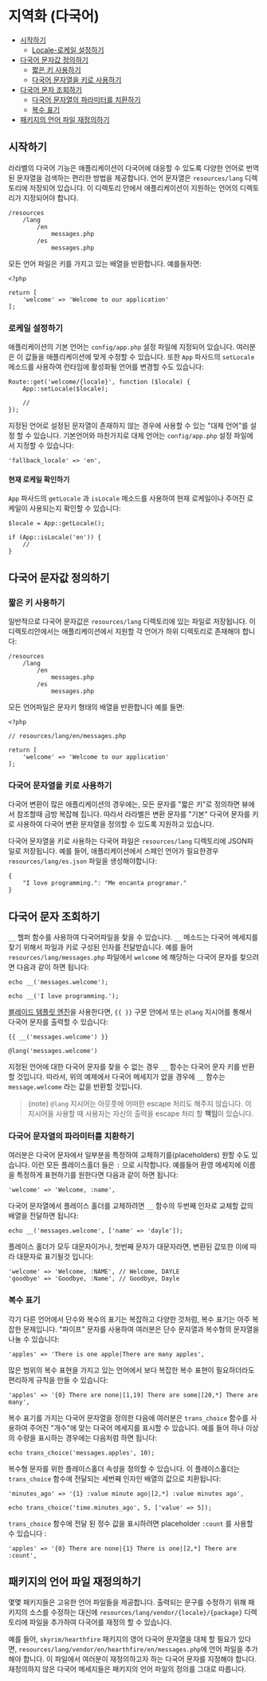 # 지역화 (다국어)

- [시작하기](#introduction)
    - [Locale-로케일 설정하기](#configuring-the-locale)
- [다국어 문자값 정의하기](#defining-translation-strings)
    - [짧은 키 사용하기](#using-short-keys)
    - [다국어 문자열을 키로 사용하기](#using-translation-strings-as-keys)
- [다국어 문자 조회하기](#retrieving-translation-strings)
    - [다국어 문자열의 파라미터를 치환하기](#replacing-parameters-in-translation-strings)
    - [복수 표기](#pluralization)
- [패키지의 언어 파일 재정의하기](#overriding-package-language-files)

<a name="introduction"></a>
## 시작하기

라라벨의 다국어 기능은 애플리케이션이 다국어에 대응할 수 있도록 다양한 언어로 번역된 문자열을 검색하는 편리한 방법을 제공합니다. 언어 문자열은 `resources/lang` 디렉토리에 저장되어 있습니다. 이 디렉토리 안에서 애플리케이션이 지원하는 언어의 디렉토리가 지정되어야 합니다.

    /resources
        /lang
            /en
                messages.php
            /es
                messages.php

모든 언어 파일은 키를 가지고 있는 배열을 반환합니다. 예를들자면:

    <?php

    return [
        'welcome' => 'Welcome to our application'
    ];

<a name="configuring-the-locale"></a>
### 로케일 설정하기

애플리케이션의 기본 언어는 `config/app.php` 설정 파일에 지정되어 있습니다. 여러분은 이 값들을 애플리케이션에 맞게 수정할 수 있습니다. 또한 `App` 파사드의 `setLocale` 메소드를 사용하여 런타임에 활성화될 언어를 변경할 수도 있습니다:

    Route::get('welcome/{locale}', function ($locale) {
        App::setLocale($locale);

        //
    });

지정된 언어로 설정된 문자열이 존재하지 않는 경우에 사용할 수 있는 "대체 언어"를 설정 할 수 있습니다. 기본언어와 마찬가지로 대체 언어는 `config/app.php` 설정 파일에서 지정할 수 있습니다:

    'fallback_locale' => 'en',

#### 현재 로케일 확인하기

`App` 파사드의 `getLocale` 과 `isLocale` 메소드를 사용하여 현재 로케일이나 주어진 로케일이 사용되는지 확인할 수 있습니다:

    $locale = App::getLocale();

    if (App::isLocale('en')) {
        //
    }

<a name="defining-translation-strings"></a>
## 다국어 문자값 정의하기

<a name="using-short-keys"></a>
### 짧은 키 사용하기

일반적으로 다국어 문자값은 `resources/lang` 디렉토리에 있는 파일로 저장됩니다. 이 디렉토리안에서는 애플리케이션에서 지원할 각 언어가 하위 디렉토리로 존재해야 합니다:

    /resources
        /lang
            /en
                messages.php
            /es
                messages.php

모든 언어파일은 문자키 형태의 배열을 반환합니다 예를 들면:

    <?php

    // resources/lang/en/messages.php

    return [
        'welcome' => 'Welcome to our application'
    ];

<a name="using-translation-strings-as-keys"></a>
### 다국어 문자열을 키로 사용하기

다국어 변환이 많은 애플리케이션의 경우에는, 모든 문자를 "짧은 키"로 정의하면 뷰에서 참조할때 금방 복잡해 집니다. 따라서 라라벨은 변환 문자를 "기본" 다국어 문자를 키로 사용하여 다국어 변환 문자열을 정의할 수 있도록 지원하고 있습니다.

다국어 문자열을 키로 사용하는 다국어 파일은 `resources/lang` 디렉토리에 JSON파일로 저장됩니다. 예를 들어, 애플리케이션에서 스페인 언어가 필요한경우 `resources/lang/es.json` 파일을 생성해야합니다:

    {
        "I love programming.": "Me encanta programar."
    }

<a name="retrieving-translation-strings"></a>
## 다국어 문자 조회하기

`__` 헬퍼 함수를 사용하여 다국어파일을 찾을 수 있습니다. `__` 메소드는 다국어 메세지를 찾기 위해서 파일과 키로 구성된 인자를 전달받습니다. 예를 들어 `resources/lang/messages.php` 파일에서 `welcome` 에 해당하는 다국어 문자를 찾으려면 다음과 같이 하면 됩니다:

    echo __('messages.welcome');

    echo __('I love programming.');

[블레이드 템플릿 엔진](/docs/{{version}}/blade)을 사용한다면, `{{ }}` 구문 안에서 또는 `@lang` 지시어를 통해서 다국어 문자를 출력할 수 있습니다:

    {{ __('messages.welcome') }}

    @lang('messages.welcome')

지정된 언어에 대한 다국어 문자를 찾을 수 없는 경우 `__` 함수는 다국어 문자 키를 반환할 것입니다. 따라서, 위의 예제에서 다국어 메세지가 없을 경우에 `__` 함수는 `message.welcome` 라는 값을 반환할 것입니다.

> {note} `@lang` 지시어는 아웃풋에 어떠한 escape 처리도 해주지 않습니다. 이 지시어을 사용할 때 사용자는 자신의 출력을 escape 처리 할 **책임**이 있습니다.

<a name="replacing-parameters-in-translation-strings"></a>
### 다국어 문자열의 파라미터를 치환하기

여러분은 다국어 문자에서 일부분을 특정하여 교체하기를(placeholders) 원할 수도 있습니다. 이런 모든 플레이스홀더 들은 `:` 으로 시작합니다. 예를들어 환영 메세지에 이름을 특정하게 표현하기를 원한다면 다음과 같이 하면 됩니다:

    'welcome' => 'Welcome, :name',

다국어 문자열에서 플레이스 홀더를 교체하려면 `__` 함수의 두번째 인자로 교체할 값의 배열을 전달하면 됩니다:

    echo __('messages.welcome', ['name' => 'dayle']);

플레이스 홀더가 모두 대문자이거나, 첫번째 문자가 대문자라면, 변환된 값또한 이에 따라 대문자로 표기될것 입니다:

    'welcome' => 'Welcome, :NAME', // Welcome, DAYLE
    'goodbye' => 'Goodbye, :Name', // Goodbye, Dayle


<a name="pluralization"></a>
### 복수 표기

각기 다른 언어에서 단수와 복수의 표기는 복잡하고 다양한 것처럼, 복수 표기는 아주 복잡한 문제입니다. "파이프" 문자를 사용하여 여러분은 단수 문자열과 복수형의 문자열을 나눌 수 있습니다:

    'apples' => 'There is one apple|There are many apples',

많은 범위의 복수 표현을 가지고 있는 언어에서 보다 복잡한 복수 표현이 필요하더라도 편리하게 규칙을 만들 수 있습니다:

    'apples' => '{0} There are none|[1,19] There are some|[20,*] There are many',

복수 표기를 가지는 다국어 문자열을 정의한 다음에 여러분은 `trans_choice` 함수를 사용하여 주어진 "개수"에 맞는 다국어 메세지를 표시할 수 있습니다. 예를 들어 하나 이상의 수량을 표시하는 경우에는 다음처럼 하면 됩니다:

    echo trans_choice('messages.apples', 10);

복수형 문자를 위한 플레이스홀더 속성을 정의할 수 있습니다. 이 플레이스홀더는 `trans_choice` 함수에 전달되는 세번째 인자인 배열의 값으로 치환됩니다:

    'minutes_ago' => '{1} :value minute ago|[2,*] :value minutes ago',

    echo trans_choice('time.minutes_ago', 5, ['value' => 5]);

`trans_choice` 함수에 전달 된 정수 값을 표시하려면 placeholder `:count` 를 사용할 수 있습니다 :

    'apples' => '{0} There are none|{1} There is one|[2,*] There are :count',

<a name="overriding-package-language-files"></a>
## 패키지의 언어 파일 재정의하기

몇몇 패키지들은 고유한 언어 파일들을 제공합니다. 출력되는 문구를 수정하기 위해 패키지의 소스를 수정하는 대신에 `resources/lang/vendor/{locale}/{package}` 디렉토리에 파일을 추가하여 다국어를 재정의 할 수 있습니다.

예를 들어, `skyrim/hearthfire` 패키지의 영어 다국어 문자열을 대체 할 필요가 있다면, `resources/lang/vendor/en/hearthfire/en/messages.php`에 언어 파일을 추가해야 합니다. 이 파일에서 여러분이 재정의하고자 하는 다국어 문자를 지정해야 합니다. 재정의하지 않은 다국어 메세지들은 패키지의 언어 파일의 정의를 그대로 따릅니다.
